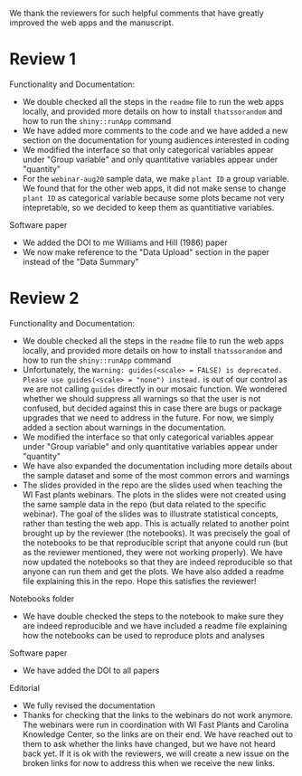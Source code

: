 We thank the reviewers for such helpful comments that have greatly improved the web apps and the manuscript.

# Review 1

Functionality and Documentation:
- We double checked all the steps in the `readme` file to run the web apps locally, and provided more details on how to install `thatssorandom` and how to run the `shiny::runApp` command
- We have added more comments to the code and we have added a new section on the documentation for young audiences interested in coding
- We modified the interface so that only categorical variables appear under "Group variable" and only quantitative variables appear under "quantity"
- For the `webinar-aug20` sample data, we make `plant ID` a group variable. We found that for the other web apps, it did not make sense to change `plant ID` as categorical variable because some plots became not very intepretable, so we decided to keep them as quantitiative variables.

Software paper
- We added the DOI to me Williams and Hill (1986) paper
- We now make reference to the "Data Upload" section in the paper instead of the "Data Summary"

# Review 2

Functionality and Documentation:
- We double checked all the steps in the `readme` file to run the web apps locally, and provided more details on how to install `thatssorandom` and how to run the `shiny::runApp` command
- Unfortunately, the `Warning: guides(<scale> = FALSE) is deprecated. Please use guides(<scale> = "none") instead.` is out of our control as we are not calling `guides` directly in our mosaic function. We wondered whether we should suppress all warnings so that the user is not confused, but decided against this in case there are bugs or package upgrades that we need to address in the future. For now, we simply added a section about warnings in the documentation.
- We modified the interface so that only categorical variables appear under "Group variable" and only quantitative variables appear under "quantity"
- We have also expanded the documentation including more details about the sample dataset and some of the most common errors and warnings
- The slides provided in the repo are the slides used when teaching the WI Fast plants webinars. The plots in the slides were not created using the same sample data in the repo (but data related to the specific webinar). The goal of the slides was to illustrate statistical concepts, rather than testing the web app. This is actually related to another point brought up by the reviewer (the notebooks). It was precisely the goal of the notebooks to be that reproducible script that anyone could run (but as the reviewer mentioned, they were not working properly). We have now updated the notebooks so that they are indeed reproducible so that anyone can run them and get the plots. We have also added a readme file explaining this in the repo. Hope this satisfies the reviewer!


Notebooks folder
- We have double checked the steps to the notebook to make sure they are indeed reproducible and we have included a readme file explaining how the notebooks can be used to reproduce plots and analyses

Software paper
- We have added the DOI to all papers

Editorial
- We fully revised the documentation
- Thanks for checking that the links to the webinars do not work anymore. The webinars were run in coordination with WI Fast Plants and Carolina Knowledge Center, so the links are on their end. We have reached out to them to ask whether the links have changed, but we have not heard back yet. If it is ok with the reviewers, we will create a new issue on the broken links for now to address this when we receive the new links.